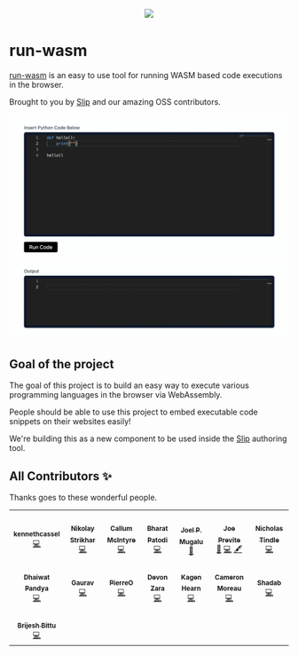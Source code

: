 <p align="center">
<a href="https://www.runwasm.com">
<img src="https://user-images.githubusercontent.com/22961671/135009624-47470419-7e17-47b5-99ed-0f15b8123dd0.png" width=600 />
  </a>
</p>

# run-wasm

[run-wasm](https://www.runwasm.com) is an easy to use tool for running WASM based code executions in the browser.

Brought to you by [Slip](https://www.slip.so) and our amazing OSS contributors.

<p align="center">
<img src="./assets/demo.gif" width=600 />
</p>

## Goal of the project

The goal of this project is to build an easy way to execute various programming languages in the browser via WebAssembly.

People should be able to use this project to embed executable code snippets on their websites easily!

We're building this as a new component to be used inside the [Slip](https://www.slip.so) authoring tool.

## All Contributors ✨

Thanks goes to these wonderful people.

<!-- ALL-CONTRIBUTORS-LIST:START - Do not remove or modify this section -->
<!-- prettier-ignore-start -->
<!-- markdownlint-disable -->
<table>
  <tr>
    <td align="center"><a href="https://www.slip.so/"><img src="https://avatars.githubusercontent.com/u/22961671?v=4?s=100" width="100px;" alt=""/><br /><sub><b>kennethcassel</b></sub></a><br /><a href="https://github.com/slipHQ/run-wasm/commits?author=kennethcassel" title="Code">💻</a></td>
    <td align="center"><a href="https://github.com/nikolaystrikhar"><img src="https://avatars.githubusercontent.com/u/4025589?v=4?s=100" width="100px;" alt=""/><br /><sub><b>Nikolay Strikhar</b></sub></a><br /><a href="https://github.com/slipHQ/run-wasm/commits?author=nikolaystrikhar" title="Code">💻</a></td>
    <td align="center"><a href="https://github.com/mcintyre94"><img src="https://avatars.githubusercontent.com/u/1711350?v=4?s=100" width="100px;" alt=""/><br /><sub><b>Callum McIntyre</b></sub></a><br /><a href="https://github.com/slipHQ/run-wasm/commits?author=mcintyre94" title="Code">💻</a></td>
    <td align="center"><a href="https://github.com/bharat-patodi"><img src="https://avatars.githubusercontent.com/u/16771172?v=4?s=100" width="100px;" alt=""/><br /><sub><b>Bharat Patodi</b></sub></a><br /><a href="https://github.com/slipHQ/run-wasm/commits?author=bharat-patodi" title="Code">💻</a></td>
    <td align="center"><a href="https://codingknite.com/"><img src="https://avatars.githubusercontent.com/u/70036189?v=4?s=100" width="100px;" alt=""/><br /><sub><b>Joel P. Mugalu</b></sub></a><br /><a href="https://github.com/slipHQ/run-wasm/commits?author=codingknite" title="Documentation">📖</a></td>
    <td align="center"><a href="https://vimforvscode.com"><img src="https://avatars.githubusercontent.com/u/3806031?v=4?s=100" width="100px;" alt=""/><br /><sub><b>Joe Previte</b></sub></a><br /><a href="https://github.com/slipHQ/run-wasm/commits?author=jsjoeio" title="Documentation">📖</a> <a href="https://github.com/slipHQ/run-wasm/commits?author=jsjoeio" title="Code">💻</a> <a href="#content-jsjoeio" title="Content">🖋</a></td>
    <td align="center"><a href="https://github.com/ntindle"><img src="https://avatars.githubusercontent.com/u/8845353?v=4?s=100" width="100px;" alt=""/><br /><sub><b>Nicholas Tindle</b></sub></a><br /><a href="https://github.com/slipHQ/run-wasm/commits?author=ntindle" title="Code">💻</a></td>
  </tr>
  <tr>
    <td align="center"><a href="http://dhaiwat.com"><img src="https://avatars.githubusercontent.com/u/39617427?v=4?s=100" width="100px;" alt=""/><br /><sub><b>Dhaiwat Pandya</b></sub></a><br /><a href="https://github.com/slipHQ/run-wasm/commits?author=Dhaiwat10" title="Code">💻</a></td>
    <td align="center"><a href="https://github.com/allstargaurav"><img src="https://avatars.githubusercontent.com/u/24932097?v=4?s=100" width="100px;" alt=""/><br /><sub><b>Gaurav</b></sub></a><br /><a href="https://github.com/slipHQ/run-wasm/commits?author=allstargaurav" title="Code">💻</a></td>
    <td align="center"><a href="http://pierreouannes.com"><img src="https://avatars.githubusercontent.com/u/28691487?v=4?s=100" width="100px;" alt=""/><br /><sub><b>PierreO</b></sub></a><br /><a href="https://github.com/slipHQ/run-wasm/commits?author=pouannes" title="Code">💻</a></td>
    <td align="center"><a href="https://github.com/devonzara"><img src="https://avatars.githubusercontent.com/u/1634972?v=4?s=100" width="100px;" alt=""/><br /><sub><b>Devon Zara</b></sub></a><br /><a href="https://github.com/slipHQ/run-wasm/commits?author=devonzara" title="Code">💻</a></td>
    <td align="center"><a href="https://github.com/KagenLH"><img src="https://avatars.githubusercontent.com/u/5733445?v=4?s=100" width="100px;" alt=""/><br /><sub><b>Kagen Hearn</b></sub></a><br /><a href="https://github.com/slipHQ/run-wasm/commits?author=KagenLH" title="Code">💻</a></td>
    <td align="center"><a href="https://cameron.sh/"><img src="https://avatars.githubusercontent.com/u/732722?v=4?s=100" width="100px;" alt=""/><br /><sub><b>Cameron Moreau</b></sub></a><br /><a href="https://github.com/slipHQ/run-wasm/commits?author=cameronmoreau" title="Code">💻</a></td>
    <td align="center"><a href="https://www.mohdshadab.com/"><img src="https://avatars.githubusercontent.com/u/31199288?v=4?s=100" width="100px;" alt=""/><br /><sub><b>Shadab</b></sub></a><br /><a href="https://github.com/slipHQ/run-wasm/commits?author=shadab14meb346" title="Code">💻</a></td>
  </tr>
  <tr>
    <td align="center"><a href="https://bitwiser.in"><img src="https://avatars.githubusercontent.com/u/717550?v=4?s=100" width="100px;" alt=""/><br /><sub><b>Brijesh Bittu</b></sub></a><br /><a href="https://github.com/slipHQ/run-wasm/commits?author=brijeshb42" title="Code">💻</a></td>
  </tr>
</table>

<!-- markdownlint-restore -->
<!-- prettier-ignore-end -->

<!-- ALL-CONTRIBUTORS-LIST:END -->
